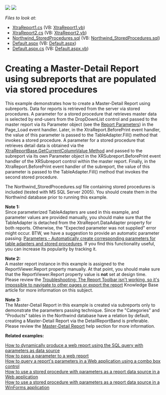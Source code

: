 <!-- default badges list -->
[![](https://img.shields.io/badge/Open_in_DevExpress_Support_Center-FF7200?style=flat-square&logo=DevExpress&logoColor=white)](https://supportcenter.devexpress.com/ticket/details/E2656)
[![](https://img.shields.io/badge/📖_How_to_use_DevExpress_Examples-e9f6fc?style=flat-square)](https://docs.devexpress.com/GeneralInformation/403183)
<!-- default badges end -->
<!-- default file list -->
*Files to look at*:

* [XtraReport1.cs](./CS/WebSite/App_Code/XtraReport1.cs) (VB: [XtraReport1.vb](./VB/WebSite/App_Code/XtraReport1.vb))
* [XtraReport2.cs](./CS/WebSite/App_Code/XtraReport2.cs) (VB: [XtraReport2.vb](./VB/WebSite/App_Code/XtraReport2.vb))
* [Northwind_StoredProcedures.sql](./CS/WebSite/App_Data/Northwind_StoredProcedures.sql) (VB: [Northwind_StoredProcedures.sql](./VB/WebSite/App_Data/Northwind_StoredProcedures.sql))
* [Default.aspx](./CS/WebSite/Default.aspx) (VB: [Default.aspx](./VB/WebSite/Default.aspx))
* [Default.aspx.cs](./CS/WebSite/Default.aspx.cs) (VB: [Default.aspx.vb](./VB/WebSite/Default.aspx.vb))
<!-- default file list end -->
# Creating a Master-Detail Report using subreports that are populated via stored procedures


<p>This example demonstrates how to create a Master-Detail Report using subreports. Data for reports is retrieved from the server via stored procedures. A parameter for a stored procedure that retrieves master data is selected by end-users from the DropDownList control and passed to the master report via its Parameter object (see the <a href="http://documentation.devexpress.com/#XtraReports/CustomDocument4812"><u>Report Parameters</u></a>) in the Page_Load event handler. Later, in the XtraReport.BeforePrint event handler, the value of this parameter is passed to the TableAdapter.Fill() method that invokes a stored procedure. A parameter for a stored procedure that retrieves detail data is obtained via the <a href="http://documentation.devexpress.com/#XtraReports/DevExpressXtraReportsUIXtraReportBase_GetCurrentColumnValuetopic"><u>XtraReportBase.GetCurrentColumnValue Method</u></a> and passed to the subreport via its own Parameter object in the XRSubreport.BeforePrint event handler of the XRSubreport control within the master report. Finally, in the XtraReport.BeforePrint event handler of the subreport, the value of this parameter is passed to the TableAdapter.Fill() method that invokes the second stored procedure.</p><p>The Northwind_StoredProcedures.sql file containing stored procedures is included (tested with MS SQL Server 2005). You should create them in the Northwind database prior to running this example.</p><p><strong>Note 1:</strong><br />
Since parameterized TableAdapters are used in this example, and parameter values are provided manually, you should make sure that the TableAdapter is detached from the XtraReport.DataAdapter property for both reports. Otherwise, the "Expected parameter was not supplied" error might occur. BTW, we have a suggestion to provide an automatic parameter passing: <a href="https://www.devexpress.com/Support/Center/p/S33371">Parameters - Automatically create corresponding parameters for table adapters and stored procedures</a>. If you find this functionality useful, you can increase its popularity by tracking it.</p><p><strong>Note 2:</strong><br />
A master report instance in this example is assigned to the ReportViewer.Report property manually. At that point, you should make sure that the ReportViewer.Report property value is <strong>not</strong> set at design time. Please review the <a href="https://www.devexpress.com/Support/Center/p/K18179">Troubleshooting: The Report Toolbar isn't working, so it's impossible to navigate to other pages or export the report</a> Knowledge Base article for more information on this subject.</p><p><strong>Note 3:</strong><br />
The Master-Detail Report in this example is created via subreports only to demonstrate the parameters passing technique. Since the "Categories" and "Products" tables in the Northwind database have a relation by default, creating a Master-Detail Report via the DetailReportBand is preferable. Please review the <a href="http://documentation.devexpress.com/#XtraReports/CustomDocument1466"><u>Master-Detail Report</u></a> help section for more information.</p><p><strong>Related examples:</strong></p><p><a href="https://www.devexpress.com/Support/Center/p/E889">How to dynamically produce a web report using the SQL query with parameters as data source</a><br />
<a href="https://www.devexpress.com/Support/Center/p/E509">How to pass a parameter to a web report</a><br />
<a href="https://www.devexpress.com/Support/Center/p/E488">How to query a report's parameters in a Web application using a combo box control</a><br />
<a href="https://www.devexpress.com/Support/Center/p/E999">How to use a stored procedure with parameters as a report data source in a Web application</a><br />
<a href="https://www.devexpress.com/Support/Center/p/E1740">How to use a stored procedure with parameters as a report data source in a WinForms application </a></p>

<br/>


